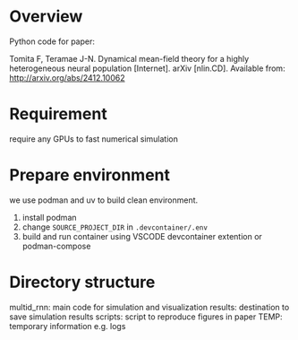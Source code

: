 # Overview

Python code for paper:

Tomita F, Teramae J-N. Dynamical mean-field theory for a highly heterogeneous neural population [Internet]. arXiv [nlin.CD]. Available from: http://arxiv.org/abs/2412.10062

# Requirement
require any GPUs to fast numerical simulation

# Prepare environment
we use podman and uv to build clean environment.

1. install podman
2. change `SOURCE_PROJECT_DIR` in `.devcontainer/.env`
3. build and run container using VSCODE devcontainer extention or podman-compose

# Directory structure

multid_rnn: main code for simulation and visualization
results: destination to save simulation results
scripts: script to reproduce figures in paper
TEMP: temporary information e.g. logs